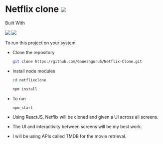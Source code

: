 # Netflix clone  <img src="https://img.shields.io/badge/Netflix-E50914?style=for-the-badge&logo=netflix&logoColor=white">

Built With

<div style={{display:'flex'}}>
<img src="https://img.shields.io/badge/React-20232A?style=for-the-badge&logo=react&logoColor=61DAFB">
<img src="https://img.shields.io/badge/npm-CB3837?style=for-the-badge&logo=npm&logoColor=white">
</div>

To run this project on your system.
* Clone the repository 
  ```sh
  git clone https://github.com/Ganeshguru5/Netflix-Clone.git
  ```
* Install node modules
  ```sh
  cd netflixclone
  ```
  ```sh
  npm install 
  ```
* To run  
  ```sh
  npm start
  ```

* Using ReactJS, Netflix will be cloned and given a UI across all screens.
*  The UI and interactivity between screens will be my best work.
*  I will be using APIs called TMDB for the movie retrieval.

